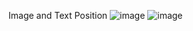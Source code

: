 Image and Text Position
![image](https://user-images.githubusercontent.com/57319180/145727337-705251ca-daee-4abc-8fc8-907eb54fb16b.png)
![image](https://user-images.githubusercontent.com/57319180/145727703-3c23dbb5-f3de-4168-97b6-2405c7ae97b8.png)


